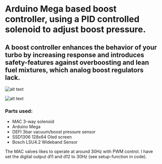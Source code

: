 # Arduino Mega based boost controller, using a PID controlled solenoid to adjust boost pressure.

## A boost controller enhances the behavior of your turbo by increasing response and introduces safety-features against overboosting and lean fuel mixtures, which analog boost regulators lack. 

![alt text](https://cdn.shopify.com/s/files/1/1225/7944/products/3-Port_PWM_Diagram_grande.jpg?v=1462660855)

![alt text](https://3a663eb0fef48c6d2d60-a88f8ebfcdb877ad223e888bfcb7f7ec.ssl.cf1.rackcdn.com/861407_x600.jpg)


### Parts used:
 - MAC 3-way solenoid
 - Arduino Mega
 - DEFI 3bar vacuum/boost pressure sensor
 - SSD1306 128x64 Oled screen
 - Bosch LSU4.2 Wideband Sensor


The MAC valves likes to operate at around 30Hz with PWM control. I have set the digital output d11 and d12 to 30Hz (see setup-function in code).

